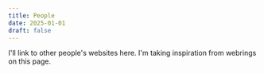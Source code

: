 ```yaml
---
title: People
date: 2025-01-01
draft: false
---
```


I'll link to other people's websites here. I'm taking inspiration from webrings on this page.